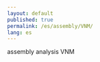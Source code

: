 ```yaml
---
layout: default
published: true
permalink: /es/assembly/VNM/
lang: es
---
```


assembly analysis VNM
